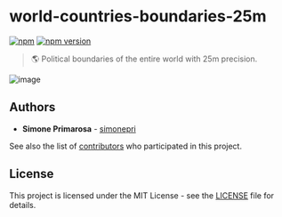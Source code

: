 # world-countries-boundaries-25m
[![npm](https://img.shields.io/npm/dm/world-countries-boundaries-25m.svg)](https://www.npmjs.com/package/world-countries-boundaries-25m) [![npm version](https://img.shields.io/npm/v/world-countries-boundaries-25m.svg)](https://www.npmjs.com/package/world-countries-boundaries-25m)
> 🌎 Political boundaries of the entire world with 25m precision.

![image](https://user-images.githubusercontent.com/3505087/30029694-87f7f35a-918a-11e7-9eb1-12ac1ce1d76b.png)

## Authors
* **Simone Primarosa** - [simonepri](https://github.com/simonepri)

See also the list of [contributors](https://github.com/busrapidohq/world-countries-boundaries/contributors) who participated in this project.

## License
This project is licensed under the MIT License - see the [LICENSE](LICENSE) file for details.
